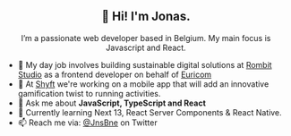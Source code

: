 <h2 align="center">👋 Hi! I'm Jonas.</h2>
<p align="center">I’m a passionate web developer based in Belgium. My main focus is Javascript and React.</p>

- 🔭 My day job involves building sustainable digital solutions at [Rombit Studio](https://rombit.studio/) as a frontend developer on behalf of [Euricom](https://www.euri.com/)
- 🏃 At [Shyft](https://github.com/shyft-digital) we're working on a mobile app that will add an innovative gamification twist to running activities.
- 💬 Ask me about **JavaScript, TypeScript and React**
- 🌱 Currently learning Next 13, React Server Components & React Native.
- 📫 Reach me via: [@JnsBne](https://twitter.com/jnsbne) on Twitter


